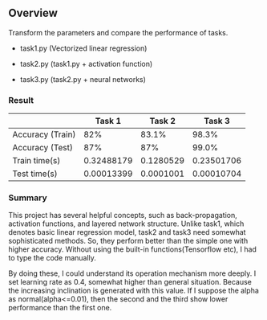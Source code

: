 ## Overview

Transform the parameters and compare the performance of tasks.

- task1.py (Vectorized linear regression)

- task2.py (task1.py + activation function)

- task3.py (task2.py + neural networks)


### Result

|                  | Task 1     | Task 2    | Task 3     |
|------------------|------------|-----------|------------|
| Accuracy (Train) | 82%        | 83.1%     | 98.3%      |
| Accuracy (Test)  | 87%        | 87%       | 99.0%      |
| Train time(s)    | 0.32488179 | 0.1280529 | 0.23501706 |
| Test time(s)     | 0.00013399 | 0.0001001 | 0.00010704 |

### Summary

  This project has several helpful concepts, such as back-propagation, activation functions, and layered network structure. Unlike task1, which denotes basic linear regression model, task2 and task3 need somewhat sophisticated methods. So, they perform better than the simple one with higher accuracy. 
Without using the built-in functions(Tensorflow etc), I had to type the code manually. 

By doing these, I could understand its operation mechanism more deeply.
I set learning rate as 0.4, somewhat higher than general situation. Because the increasing inclination is generated with this value. If I suppose the alpha as normal(alpha<=0.01), then the second and the third show lower performance than the first one.

